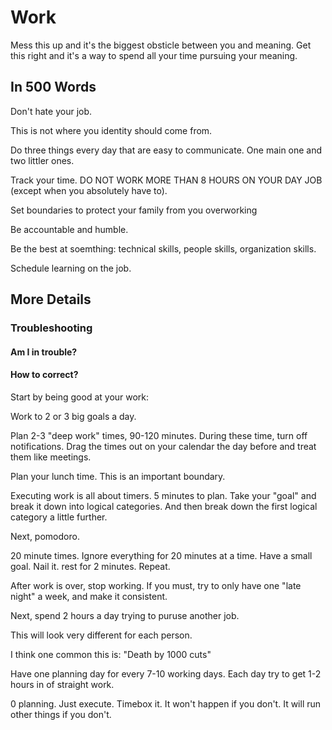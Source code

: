 # Work

Mess this up and it's the biggest obsticle between you and meaning. Get this right and it's a way to spend all your time pursuing your meaning.

## In 500 Words

Don't hate your job.

This is not where you identity should come from. 

Do three things every day that are easy to communicate. One main one and two littler ones.

Track your time. DO NOT WORK MORE THAN 8 HOURS ON YOUR DAY JOB (except when you absolutely have to).

Set boundaries to protect your family from you overworking

Be accountable and humble.

Be the best at soemthing: technical skills, people skills, organization skills.

Schedule learning on the job.

## More Details

### Troubleshooting

#### Am I in trouble?

#### How to correct?

Start by being good at your work:

Work to 2 or 3 big goals a day.

Plan 2-3 "deep work" times, 90-120 minutes. During these time, turn off notifications. Drag the times out on your calendar the day before and treat them like meetings.

Plan your lunch time. This is an important boundary. 

Executing work is all about timers. 
5 minutes to plan. Take your "goal" and break it down into logical categories. And then break down the first logical category a little further.

Next, pomodoro.

20 minute times. Ignore everything for 20 minutes at a time. Have a small goal. Nail it. rest for 2 minutes. Repeat. 

After work is over, stop working. If you must, try to only have one "late night" a week, and make it consistent.

Next, spend 2 hours a day trying to puruse another job.

This will look very different for each person.

I think one common this is: "Death by 1000 cuts"

Have one planning day for every 7-10 working days. Each day try to get 1-2 hours in of straight work.

0 planning. Just execute. Timebox it. It won't happen if you don't. It will run other things if you don't.
